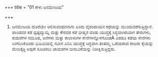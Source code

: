 +++
title = "01 ಕೇಳು ಜನಮೇಜಯ"

+++
1. ಜನಮೇಜಯ ದೊರೆಯೇ ಆಲಿಸುವಂಥವನಾಗು ಎಂದು ವೈಶಂಪಾಯನ ಕಥೆಯನ್ನು ಮುಂದುವರೆಸುತ್ತಿದ್ದಾನೆ. ಪಾಂಡವರ ಕಡೆ ಧೃಷ್ಟದ್ಯುಮ್ನ ಮತ್ತು ಕೌರವರ ಕಡೆ ಭೀಷ್ಮರ ದಂಡು ಯುದ್ಧಕ್ಕೆ ಸಿದ್ಧವಾಗಿರುವಾಗ ತೇರುಗಳು, ಕುದುರೆಗಳ ಸಮೂಹ, ಆನೆಗಳು ಮತ್ತು ಕಾಲಾಳುಗಳ ಸೇನೆಗಳನ್ನೊಳಗೊಂಡÀ ಎರಡೂ ಕಡೆಯ ಸೇನೆಗಳು ಸಿಂಗರಿಸಿಕೊಂಡು ಭೂಮಿಯಲ್ಲಿ ನವೀನ ಎನಿಸಿ ಯುದ್ಧಕ್ಕೆ ಸಿದ್ಧವಾಗಿ ತಂತಮ್ಮ ಒಡೆಯರಾದ ರಾಜರು ಕೈಯನ್ನು ಮೇಲಕ್ಕೆತ್ತಿ ಅಪ್ಪಣೆ ಸೂಚಿಸಲು ಚಾಮರಗಳ ಬೀಸುವಿಕೆಯನ್ನು  ನಿರೀಕ್ಷಿಸುತ್ತಿದ್ದರು.